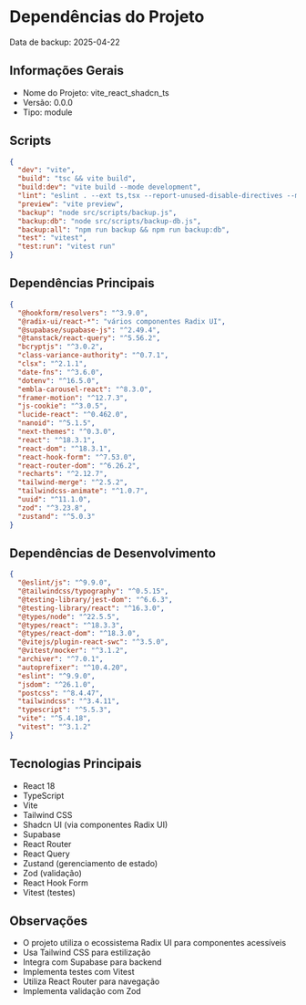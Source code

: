 # Dependências do Projeto
Data de backup: 2025-04-22

## Informações Gerais
- Nome do Projeto: vite_react_shadcn_ts
- Versão: 0.0.0
- Tipo: module

## Scripts

```json
{
  "dev": "vite",
  "build": "tsc && vite build",
  "build:dev": "vite build --mode development",
  "lint": "eslint . --ext ts,tsx --report-unused-disable-directives --max-warnings 0",
  "preview": "vite preview",
  "backup": "node src/scripts/backup.js",
  "backup:db": "node src/scripts/backup-db.js",
  "backup:all": "npm run backup && npm run backup:db",
  "test": "vitest",
  "test:run": "vitest run"
}
```

## Dependências Principais

```json
{
  "@hookform/resolvers": "^3.9.0",
  "@radix-ui/react-*": "vários componentes Radix UI",
  "@supabase/supabase-js": "^2.49.4",
  "@tanstack/react-query": "^5.56.2",
  "bcryptjs": "^3.0.2",
  "class-variance-authority": "^0.7.1",
  "clsx": "^2.1.1",
  "date-fns": "^3.6.0",
  "dotenv": "^16.5.0",
  "embla-carousel-react": "^8.3.0",
  "framer-motion": "^12.7.3",
  "js-cookie": "^3.0.5",
  "lucide-react": "^0.462.0",
  "nanoid": "^5.1.5",
  "next-themes": "^0.3.0",
  "react": "^18.3.1",
  "react-dom": "^18.3.1",
  "react-hook-form": "^7.53.0",
  "react-router-dom": "^6.26.2",
  "recharts": "^2.12.7",
  "tailwind-merge": "^2.5.2",
  "tailwindcss-animate": "^1.0.7",
  "uuid": "^11.1.0",
  "zod": "^3.23.8",
  "zustand": "^5.0.3"
}
```

## Dependências de Desenvolvimento

```json
{
  "@eslint/js": "^9.9.0",
  "@tailwindcss/typography": "^0.5.15",
  "@testing-library/jest-dom": "^6.6.3",
  "@testing-library/react": "^16.3.0",
  "@types/node": "^22.5.5",
  "@types/react": "^18.3.3",
  "@types/react-dom": "^18.3.0",
  "@vitejs/plugin-react-swc": "^3.5.0",
  "@vitest/mocker": "^3.1.2",
  "archiver": "^7.0.1",
  "autoprefixer": "^10.4.20",
  "eslint": "^9.9.0",
  "jsdom": "^26.1.0",
  "postcss": "^8.4.47",
  "tailwindcss": "^3.4.11",
  "typescript": "^5.5.3",
  "vite": "^5.4.18",
  "vitest": "^3.1.2"
}
```

## Tecnologias Principais
- React 18
- TypeScript
- Vite
- Tailwind CSS
- Shadcn UI (via componentes Radix UI)
- Supabase
- React Router
- React Query
- Zustand (gerenciamento de estado)
- Zod (validação)
- React Hook Form
- Vitest (testes)

## Observações
- O projeto utiliza o ecossistema Radix UI para componentes acessíveis
- Usa Tailwind CSS para estilização
- Integra com Supabase para backend
- Implementa testes com Vitest
- Utiliza React Router para navegação
- Implementa validação com Zod 